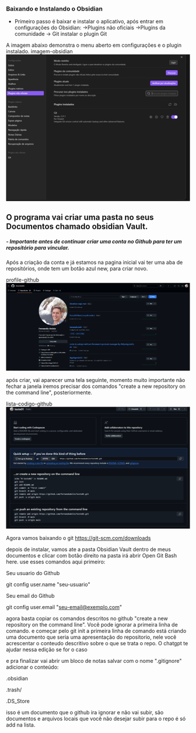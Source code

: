 ### Baixando e Instalando o Obsidian  

- Primeiro passo é baixar e instalar o aplicativo, após entrar em configurações do Obsidian:
	->Plugins não oficiais ->Plugins da comunidade -> Git
		instalar o plugin Git

A imagem abaixo demonstra o menu aberto em configurações e o plugin instalado.
imagem-obsidian
![imagem-obsidian.png](./imagem-obsidian.png)

## O programa vai criar uma pasta no seus Documentos chamado obsidian Vault.

##### - Importante antes de continuar criar uma conta no Github para ter um repositório para vincular.
Após a criação da conta e já estamos na pagina inicial vai ter uma aba de repositórios, onde tem um botão azul new, para criar novo.

profile-github
![profile-github.png](./profile-github.png)

após criar, vai aparecer uma tela seguinte, momento muito importante não fechar a janela iremos precisar dos comandos "create a new repository on the command line", posteriormente. 

lista-codigo-github
![lista-codigos-github.png](./lista-codigos-github.png)

Agora vamos baixando o git
https://git-scm.com/downloads

depois de instalar, vamos ate a pasta Obsidian Vault  dentro de meus documentos e clicar com botão direito na pasta irá abrir Open  Git Bash here.
use esses comandos aqui primeiro:

Seu usuario do Github

git config user.name "seu-usuario" 

Seu email do Github

git config user.email "seu-email@exemplo.com"

agora basta copiar os comandos descritos no github "create a new repository on the command line". Você pode ignorar a primeira linha de comando. e começar pelo git init
a primeira linha de comando está criando uma documento que seria uma apresentação do repositorio, nele você acrescentar o conteudo descritivo sobre o que se trata o repo.
O chatgpt te ajudar nessa edição se for o caso

e pra finalizar vai abrir um bloco de notas salvar com o nome ".gitignore"
adicionar o conteúdo:

.obsidian

.trash/

.DS_Store

isso é um documento que o github ira ignorar e não vai subir, são documentos e arquivos locais que você não desejar subir para o repo é só add na lista.



